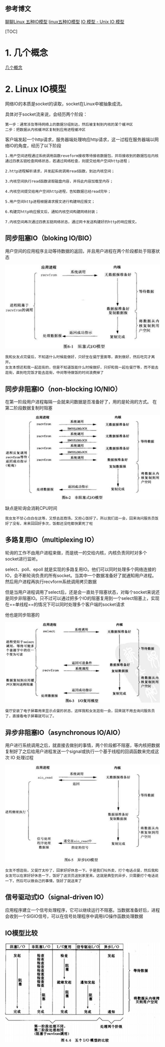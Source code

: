 ## 参考博文
[聊聊Linux 五种IO模型](https://www.jianshu.com/p/486b0965c296)
[linux五种IO模型](https://juejin.im/post/5c725dbe51882575e37ef9ed)
[IO 模型 - Unix IO 模型](https://www.pdai.tech/md/java/io/java-io-model.html)



[TOC]



# 1. 几个概念
[几个概念](./几个概念.md)



# 2. Linux IO模型
网络IO的本质是socket的读取，socket在Linux中被抽象成流。

具体对于socket流来说，会经历两个阶段：
```
第一步：通常涉及等待网络上的数据分组到达，然后被复制到内核的某个缓冲区
二步：把数据从内核缓冲区复制到应用进程缓冲区
```

客户端发起一个http请求，服务器端处理响应http请求，这一过程在服务器端以网络IO的角度，经历了以下阶段
```
1.用户空间进程通过系统调用函数reveform接收等待接收数据包，并将接收到的数据包在内核通过四表五链检查网络状态，若通过网络检查，则提交给用户空间http进程；

2.http进程解析请求，并发起系统调用read函数，到达内核空间；

3.内核空间执行read函数读取磁盘内容，并将此内容加载至内存；

4.内核空间提交给用户空间http进程，告知数据已经read完毕；

5.用户空间http进程根据请求报文进行构建响应报文；

6.构建完http响应报文后，通知内核空间构建网络封装；

7.内核空间再次通过四表五链网络状态，通过网卡发送构建好的http的响应报文。
```


## 同步阻塞IO（bloking IO/BIO）
用户空间的应用程序主动等待数据的返回，并且用户进程在两个阶段都处于阻塞状态

![同步阻塞IO](../pic/Linux五种IO模型_同步阻塞IO.png)

```
我和女友点完餐后，不知道什么时候能做好，只好坐在餐厅里面等，直到做好，然后吃完才离开。
女友本想还和我一起逛街的，但是不知道饭能什么时候做好，只好和我一起在餐厅等，而不能去逛街，直到吃完饭才能去逛街，中间等待做饭的时间浪费掉了
```

## 同步非阻塞IO（non-blocking IO/NIO）
在第一阶段用户进程每隔一会就来问数据是否准备好了，用的是轮询的方式。
在第二阶段数据复制时阻塞

![同步非阻塞IO](../pic/Linux五种IO模型_同步非阻塞IO.png)

缺点是轮询会消耗CPU时间

```
我女友不甘心白白在这等，又想去逛商场，又担心饭好了。所以我们逛一会，回来询问服务员饭好了没有，来来回回好多次，饭都还没吃都快累死了啦
```


## 多路复用IO（multiplexing IO）
轮询的工作不由用户进程来做，而是统一的交给内核，内核负责同时对多个socket进行监听。

 select、poll、epoll 就是实现的多路复用IO。他们可以同时处理多个网络连接的IO，会不断轮询负责的所有socket。当其中一个数据准备好了就通知用户进程。然后用户进程再执行recvform系统调用拷贝数据

但是当用户进程调用了select后，还是会一直处于阻塞状态，对每个socket来说还是同步非阻塞IO。只不过可以通过把多个IO的阻塞复用到一个select阻塞上，实现在==单线程==的情况下可以同时处理多个客户端的socket请求

他也是同步阻塞的

![多路复用IO](../pic/Linux五种IO模型_多路复用IO.png)

```
餐厅安装了电子屏幕用来显示点餐的状态，这样我和女友逛街一会，回来就不用去询问服务员了，直接看电子屏幕就可以了。
```


## 异步非阻塞IO（asynchronous IO/AIO）
用户进行系统调用之后，就直接去做别的事情，两个阶段都不阻塞，等内核把数据复制好了之后给用户进程发送一个signal或执行一个基于线程的回调函数来完成这次 IO 处理过程


![异步非阻塞IO](../pic/Linux五种IO模型_异步非阻塞IO.png)


```
女友不想逛街，又餐厅太吵了，回家好好休息一下。于是我们叫外卖，打个电话点餐，然后我和女友可以在家好好休息一下，饭好了送货员送到家里来。这就是典型的异步，只需要打个电话说一下，然后可以做自己的事情，饭好了就送来了
```

## 信号驱动式IO（signal-driven IO）
应用程序建立一个信号处理程序，它可以继续运行不阻塞。当数据准备好后，进程会收到一个SIGIO信号，可以在信号处理程序中调用I/O操作函数处理数据


## IO模型比较

![IO模型比较](../pic/Linux五种IO模型_IO模型比较.png)


